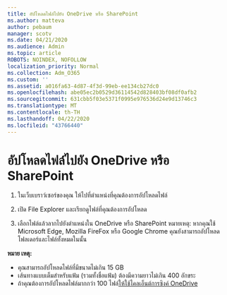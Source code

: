 ```yaml
---
title: อัปโหลดไฟล์ไปยัง OneDrive หรือ SharePoint
ms.author: matteva
author: pebaum
manager: scotv
ms.date: 04/21/2020
ms.audience: Admin
ms.topic: article
ROBOTS: NOINDEX, NOFOLLOW
localization_priority: Normal
ms.collection: Adm_O365
ms.custom: ''
ms.assetid: a016fa63-4d87-4f3d-99eb-ee134cb27dc0
ms.openlocfilehash: abe05ec2b0529d36114542d828403bf08df0afb2
ms.sourcegitcommit: 631cbb5f03e5371f0995e976536d24e9d13746c3
ms.translationtype: MT
ms.contentlocale: th-TH
ms.lasthandoff: 04/22/2020
ms.locfileid: "43766440"
---
```

# <a name="upload-files-to-onedrive-or-sharepoint"></a>อัปโหลดไฟล์ไปยัง OneDrive หรือ SharePoint

1. ในเว็บเบราว์เซอร์ของคุณ ให้ไปที่ตําแหน่งที่คุณต้องการอัปโหลดไฟล์
    
2. เปิด File Explorer และเรียกดูไฟล์ที่คุณต้องการอัปโหลด
    
3. เลือกไฟล์แล้วลากไปยังตําแหน่งใน OneDrive หรือ SharePoint หมายเหตุ: หากคุณใช้ Microsoft Edge, Mozilla FireFox หรือ Google Chrome คุณยังสามารถอัปโหลดโฟลเดอร์และไฟล์ทั้งหมดในนั้น
    
**หมาย เหตุ:**
- คุณสามารถอัปโหลดไฟล์ที่มีขนาดไม่เกิน 15 GB 
- เส้นทางแบบเต็มสําหรับแฟ้ม (รวมทั้งชื่อแฟ้ม) ต้องมีความยาวไม่เกิน 400 อักขระ 
- ถ้าคุณต้องการอัปโหลดไฟล์มากกว่า 100 ไฟล์[ให้ใช้ไคลเอ็นต์การซิงค์ OneDrive](https://go.microsoft.com/fwlink/?linkid=866427) 
  

